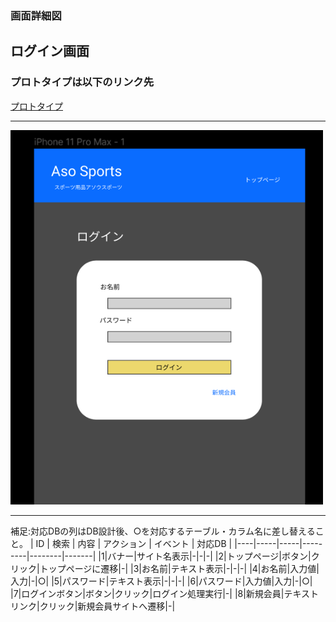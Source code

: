 ### 画面詳細図
  ## ログイン画面
### プロトタイプは以下のリンク先
[プロトタイプ](https://www.figma.com/file/36DPETfL3dwzP5NjNW1WZQ/Untitled)
*****
<img src="img/login.png" width="500">

*****

補足:対応DBの列はDB設計後、○を対応するテーブル・カラム名に差し替えること。
| ID | 検索 | 内容 | アクション | イベント | 対応DB | 
|----|-----|-----|---------|--------|-------|
|1|バナー|サイト名表示|-|-|-| 
|2|トップページ|ボタン|クリック|トップページに遷移|-|
|3|お名前|テキスト表示|-|-|-| 
|4|お名前|入力値|入力|-|○| 
|5|パスワード|テキスト表示|-|-|-| 
|6|パスワード|入力値|入力|-|○| 
|7|ログインボタン|ボタン|クリック|ログイン処理実行|-| 
|8|新規会員|テキストリンク|クリック|新規会員サイトへ遷移|-|
